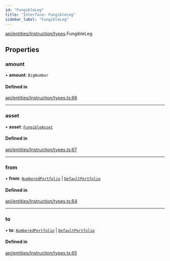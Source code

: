 ```yaml
---
id: "FungibleLeg"
title: "Interface: FungibleLeg"
sidebar_label: "FungibleLeg"
---
```


[api/entities/Instruction/types](../../../../../../modules/API/Entities/Instruction/Types/Types.md).FungibleLeg

## Properties

### amount

• **amount**: `BigNumber`

#### Defined in

[api/entities/Instruction/types.ts:66](https://github.com/PolymeshAssociation/polymesh-sdk/blob/8a9158669/src/api/entities/Instruction/types.ts#L66)

___

### asset

• **asset**: [`FungibleAsset`](../../../../../../classes/API/Entities/Asset/Fungible/FungibleAsset.md)

#### Defined in

[api/entities/Instruction/types.ts:67](https://github.com/PolymeshAssociation/polymesh-sdk/blob/8a9158669/src/api/entities/Instruction/types.ts#L67)

___

### from

• **from**: [`NumberedPortfolio`](../../../../../../classes/API/Entities/NumberedPortfolio/NumberedPortfolio.md) \| [`DefaultPortfolio`](../../../../../../classes/API/Entities/DefaultPortfolio/DefaultPortfolio.md)

#### Defined in

[api/entities/Instruction/types.ts:64](https://github.com/PolymeshAssociation/polymesh-sdk/blob/8a9158669/src/api/entities/Instruction/types.ts#L64)

___

### to

• **to**: [`NumberedPortfolio`](../../../../../../classes/API/Entities/NumberedPortfolio/NumberedPortfolio.md) \| [`DefaultPortfolio`](../../../../../../classes/API/Entities/DefaultPortfolio/DefaultPortfolio.md)

#### Defined in

[api/entities/Instruction/types.ts:65](https://github.com/PolymeshAssociation/polymesh-sdk/blob/8a9158669/src/api/entities/Instruction/types.ts#L65)
